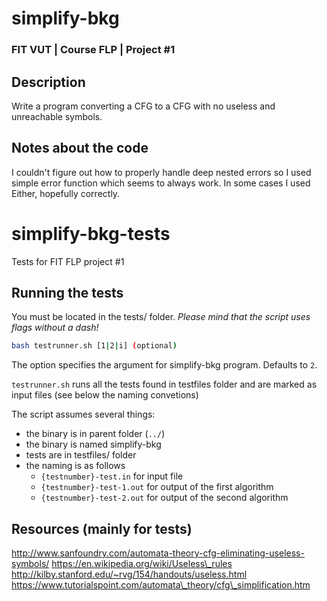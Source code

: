 # simplify-bkg
### FIT VUT | Course FLP | Project #1

## Description
Write a program converting a CFG to a CFG with no useless and unreachable symbols.

## Notes about the code
I couldn't figure out how to properly handle deep nested errors so I used simple error function which seems to always work. In some cases I used Either, hopefully correctly.

# simplify-bkg-tests
Tests for FIT FLP project #1

## Running the tests
You must be located in the tests/ folder. *Please mind that the script uses flags without a dash!*
```Bash
bash testrunner.sh [1|2|i] (optional)
```
The option specifies the argument for simplify-bkg program. Defaults to `2`.

`testrunner.sh` runs all the tests found in testfiles folder and are marked as input files (see below the naming convetions)

The script assumes several things:
* the binary is in parent folder (`../`)
* the binary is named simplify-bkg
* tests are in testfiles/ folder
* the naming is as follows
    * `{testnumber}-test.in` for input file
    * `{testnumber}-test-1.out` for output of the first algorithm
    * `{testnumber}-test-2.out` for output of the second algorithm

## Resources (mainly for tests)
http://www.sanfoundry.com/automata-theory-cfg-eliminating-useless-symbols/
https://en.wikipedia.org/wiki/Useless\_rules
http://kilby.stanford.edu/~rvg/154/handouts/useless.html
https://www.tutorialspoint.com/automata\_theory/cfg\_simplification.htm

